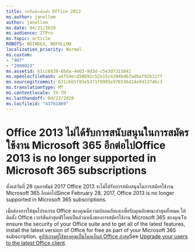 ```yaml
---
title: จําเป็นต้องติดตั้ง Office 2013
ms.author: janellem
author: janellem
ms.date: 04/21/2020
ms.audience: ITPro
ms.topic: article
ROBOTS: NOINDEX, NOFOLLOW
localization_priority: Normal
ms.custom:
- "907"
- "2000023"
ms.assetid: b1cc6839-6bda-4e63-9d3d-c5e3d7313042
ms.openlocfilehash: a4f59ecd50b92c52e15c4394b467adbaf92b11ff
ms.sourcegitcommit: 631cbb5f03e5371f0995e976536d24e9d13746c3
ms.translationtype: MT
ms.contentlocale: th-TH
ms.lasthandoff: 04/22/2020
ms.locfileid: "43761869"
---
```

# <a name="office-2013-is-no-longer-supported-in-microsoft-365-subscriptions"></a><span data-ttu-id="fb880-102">Office 2013 ไม่ได้รับการสนับสนุนในการสมัครใช้งาน Microsoft 365 อีกต่อไป</span><span class="sxs-lookup"><span data-stu-id="fb880-102">Office 2013 is no longer supported in Microsoft 365 subscriptions</span></span>

<span data-ttu-id="fb880-103">ตั้งแต่วันที่ 28 กุมภาพันธ์ 2017 Office 2013 จะไม่ได้รับการสนับสนุนในการสมัครใช้งาน Microsoft 365 อีกต่อไป</span><span class="sxs-lookup"><span data-stu-id="fb880-103">Since February 28, 2017, Office 2013 is no longer supported in Microsoft 365 subscriptions.</span></span>
  
<span data-ttu-id="fb880-104">เมื่อต้องการให้ชุดโปรแกรม Office ของคุณมีความปลอดภัยและเพื่อรับคุณลักษณะล่าสุดทั้งหมด ให้ติดตั้ง Office เวอร์ชันล่าสุดฟรีโดยเป็นส่วนหนึ่งของการสมัครใช้งาน Microsoft 365 ของคุณ</span><span class="sxs-lookup"><span data-stu-id="fb880-104">To ensure the security of your Office suite and to get all of the latest features, install the latest version of Office for free as part of your Microsoft 365 subscription.</span></span> <span data-ttu-id="fb880-105">ดู[อัปเกรดผู้ใช้ของคุณเป็นไคลเอ็นต์ Office ล่าสุด](https://docs.microsoft.com/office365/admin/setup/upgrade-users-to-latest-office-client)</span><span class="sxs-lookup"><span data-stu-id="fb880-105">See [Upgrade your users to the latest Office client](https://docs.microsoft.com/office365/admin/setup/upgrade-users-to-latest-office-client).</span></span>
  